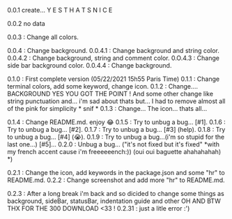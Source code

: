 0.0.1 create... Y E S  T H A T S  N I C E

0.0.2 no data

0.0.3 : Change all colors.

0.0.4 : Change background.
0.0.4.1 : Change background and string color.
0.0.4.2 : Change background, string and comment color.
0.O.4.3 : Change side bar background color.
0.0.4.4 : Change background.

0.1.0 : First complete version (05/22/2021 15h55 Paris Time)
0.1.1 : Change terminal colors, add some keyword, change icon.
0.1.2 : Change.... BACKGROUND YES YOU GOT THE POINT ! And some other change like string punctuation and... i'm sad about thats but... I had to remove almost all of the pink for simplicity  * snif *
0.1.3 : Change... The icon... thats all...

0.1.4 : Change README.md. enjoy :joy:
0.1.5 : Try to unbug a bug... [#1].
0.1.6 : Try to unbug a bug... [#2].
0.1.7 : Try to unbug a bug... [#3] (help).
0.1.8 : Try to unbug a bug... [#4] (:sob:).
0.1.9 : Try to unbug a bug...(i'm so stupid for the last one...) [#5]...
0.2.0 : Unbug a bug... ("it's not fixed but it's fixed" *with my french accent cause i'm freeeeeench:)) (oui oui baguette ahahahahah) *)

0.2.1 : Change the icon, add keywords in the package.json and some "hr" to README.md.
0.2.2 : Change screenshot and add more "hr" to README.md.

0.2.3 : After a long break i'm back and so dicided to change some things as background, sideBar, statusBar, indentation guide and other OH AND BTW THX FOR THE 300 DOWNLOAD <33 !
0.2.31 : just a litle error :')